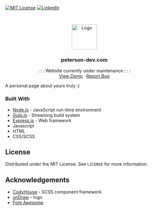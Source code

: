 [![MIT License][license-shield]][license-url]
[![LinkedIn][linkedin-shield]][linkedin-url]

<!-- PROJECT LOGO -->
<br />
<p align="center">
  <a href="http://www.peterson-dev.com">
    <img src="main/assets/img/favicon-1.png" alt="Logo" width="80" height="80">
  </a>

  <h3 align="center">peterson-dev.com</h3>

  <p align="center">
    : : : Website currently under maintenance : : :
    <br />
    <a href="">View Demo</a>
    ·
    <a href="https://github.com/peterson-dev/porfolio">Report Bug</a>
  </p>
</p>

A personal page about yours truly :) 

### Built With
* [Node.js](https://nodejs.org/) - JavaScript run-time environment
* [Gulp.js](https://gulpjs.com/) - Streaming build system
* [Express.js](https://expressjs.com/) - Web framework
* Javascript
* HTML
* CSS/SCSS

<!-- LICENSE -->
## License
Distributed under the MIT License. See `LICENSE` for more information.

<!-- ACKNOWLEDGEMENTS -->
## Acknowledgements
* [CodyHouse](https://github.com/CodyHouse/codyhouse-framework) - SCSS component framework
* [unDraw](https://undraw.co/illustrations) - logo
* [Font Awesome](https://fontawesome.com)

<!-- MARKDOWN LINKS & IMAGES -->
[license-shield]: https://img.shields.io/badge/license-MIT-blue.svg?style=flat-square
[license-url]: https://choosealicense.com/licenses/mit
[linkedin-shield]: https://img.shields.io/badge/-LinkedIn-black.svg?style=flat-square&logo=linkedin&colorB=555
[linkedin-url]: https://www.linkedin.com/in/daniel-m-peterson/
